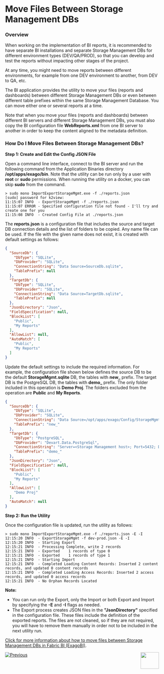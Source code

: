 # Move Files Between Storage Management DBs

### Overview

When working on the implementation of BI reports, it is recommended to have separate BI installations and separate Storage Management DBs for different environment types (DEV/QA/PROD), so that you can develop and test the reports without impacting other stages of the project.

At any time, you might need to move reports between different environments, for example from one DEV environment to another, from DEV to QA, etc.

The BI application provides the utility to move your files (reports and dashboards) between different Storage Management DBs or even between different table prefixes within the same Storage Management Database. You can move either one or several reports at a time. 

Note that when you move your files (reports and dashboards) between different BI servers and different Storage Management DBs, you must also copy the BI configuration file **WebReports.xml** from one BI server to another in order to keep the content aligned to the metadata definition.

### How Do I Move Files Between Storage Management DBs?

**Step 1:  Create and Edit the Config JSON File**

Open a command line interface, connect to the BI server and run the following command from the  Application Binaries directory **/opt/apps/exago/bin**.
Note that the utility can be run only by a user with **root** or **sudo** permissions. When running the utility on a docker, you can skip **sudo** from the command. 

~~~
> sudo mono ImportExportStorageMgmt.exe -f ./reports.json
[sudo] password for k2view:
11:15:07 INFO  - ExportStorageMgmt -f ./reports.json
11:15:07 ERROR - Specified configuration file not found - I'll try and create one for you
11:15:08 INFO  - Created Config File at ./reports.json
~~~

The **reports.json** is a configuration file that includes the source and target DB connection details and the list of folders to be copied. Any name file can be used. If the file with the given name does not exist, it is created with default settings as follows:

~~~json
{
  "SourceDb": {
    "DbType": "SQLite",
    "DbProvider": "SQLite",
    "ConnectionString": "Data Source=SourceDb.sqlite",
    "TablePrefix": null
  },
  "TargetDb": {
    "DbType": "SQLite",
    "DbProvider": "SQLite",
    "ConnectionString": "Data Source=TargetDb.sqlite",
    "TablePrefix": null
  },
  "JsonDirectory": "Json",
  "FieldSpecification": null,
  "BlockList": [
    "Public",
    "My Reports"
  ],
  "AllowList": null,
  "AutoMatch": [
    "Public",
    "My Reports"
  ]
}
~~~

Update the default settings to include the required information. For example, the configuration file shown below defines the source DB to be the default **StorageMgmt.sqlite** DB, the tables with **new_** prefix. The target DB is the PostgreSQL DB, the tables with **demo_** prefix. The only folder included in this operation is **Demo Proj**. The folders excluded from the operation are **Public** and **My Reports**.

~~~json
{
  "SourceDb": {
    "DbType": "SQLite",
    "DbProvider": "SQLite",
    "ConnectionString": "Data Source=/opt/apps/exago/Config/StorageMgmt.sqlite",
    "TablePrefix": "new_"
  },
  "TargetDb": {
    "DbType": "PostgreSQL",
    "DbProvider": "Devart.Data.PostgreSql",
    "ConnectionString": "Server=<Storage Management host>; Port=5432; Database=StorageMgmt; User Id=<user>; Password=<password>",
    "TablePrefix": "demo_"
  },
  "JsonDirectory": "Json",
  "FieldSpecification": null,
  "BlockList": [
    "Public",
    "My Reports"
  ],
  "AllowList": [
    "Demo Proj"
  ],
  "AutoMatch": null
}
~~~

**Step 2:  Run the Utility**

Once the configuration file is updated, run the utility as follows:

~~~
> sudo mono ImportExportStorageMgmt.exe -f ./reports.json -E -I
12:15:20 INFO  - ExportStorageMgmt -f dev-prod.json -E -I
12:15:20 INFO  - Starting Export
12:15:21 INFO  - Processing Complete, write 2 records
12:15:21 INFO  - Exported    1 records of type 0
12:15:21 INFO  - Exported    1 records of type 1
12:15:21 INFO  - Starting Import
12:15:21 INFO  - Completed Loading Content Records: Inserted 2 content records, and updated 0 content records
12:15:21 INFO  - Completed Loading Access Records: Inserted 2 access records, and updated 0 access records
12:15:21 INFO  - No Orphan Records Located
~~~

**Note:**

* You can run only the Export, only the Import or both Export and Import by specifying the **-E** and **-I** flags as needed.
* The Export process creates JSON files in the **"JsonDirectory"** specified in the configuration file. These files include the definition of the exported reports.  The files are not cleaned, so if they are not required, you will have to remove them manually in order not to be included in the next utility run.



[Click for more information about how to move files between Storage Management DBs in Fabric BI (ExagoBI)](https://exagobi.com/support/administrators/installation-and-configuration/moving-files-between-storage-management-databases/).



[![Previous](/articles/images/Previous.png)](06_report_execution_guidelines.md)[<img align="right" width="60" height="54" src="/articles/images/Next.png">](08_moving_from_dev_to_prod.md)

